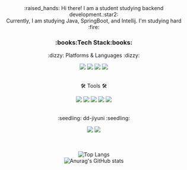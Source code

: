 <div align="center">
  :raised_hands: Hi there! I am a student studying backend development.:star2: </br>
Currently, I am studying Java, SpringBoot, and Intellij. I'm studying hard :fire: 
</div>

<div align="center">
  <h3>:books:Tech Stack:books:</h3>
  <p>:dizzy: Platforms & Languages :dizzy:</p>
	<img src="https://img.shields.io/badge/Java-007396?style=flat&logo=Java&logoColor=white" />
	<img src="https://img.shields.io/badge/HTML5-E34F26?style=flat&logo=HTML5&logoColor=white" />
	<img src="https://img.shields.io/badge/CSS3-1572B6?style=flat&logo=CSS3&logoColor=white" />
  <img src="https://img.shields.io/badge/Python-3776AB?style=flat&logo=Python&logoColor=white" />
</div>
<br>

<div align="center">
  <p>🛠 Tools 🛠</p>
  <img src="https://img.shields.io/badge/Spring Boot-6DB33F?style=flat&logo=Spring Boot&logoColor=white"/>
  <img src="https://img.shields.io/badge/IntelliJ IDEA-000000?style=flat&logo=IntelliJ&logoColor=white"/>
  <img src="https://img.shields.io/badge/Visual Studio Code-007ACC?style=flat&logo=Visual Studio Code&logoColor=white" />
  <img src="https://img.shields.io/badge/Eclipse IDE-2C2255?style=flat&logo=Eclipse IDE&logoColor=white" />
  <img src="https://img.shields.io/badge/GitHub-181717?style=flat&logo=GitHub&logoColor=white" />
</div>
<br>

<div align="center">
  <p>:seedling: dd-jiyuni :seedling:</p>
  <a href="https://www.instagram.com/dd._.yun/" target="_blank"><img src="https://img.shields.io/badge/Instagram-E4405F?style=flat&logo=Instagram&logoColor=white"/></a>
  <a href="https://dd-jiyun2.tistory.com/" target="_blank"><img src="https://img.shields.io/badge/Tistory-000000?style=flat&logo=Tistory&logoColor=white"/></a>
</div>
<br>
<div align="center">
  <br>
  
  ![Top Langs](https://github-readme-stats.vercel.app/api/top-langs/?username=dd-jiyuni&layout=compact) 
  <br>
  ![Anurag's GitHub stats](https://github-readme-stats.vercel.app/api?username=dd-jiyuni&show_icons=true&theme=cobalt)
</div>

